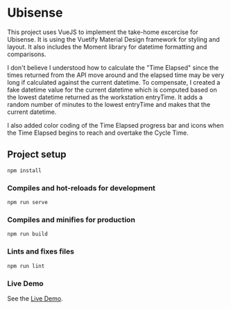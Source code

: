 # Ubisense
This project uses VueJS to implement the take-home excercise for Ubisense. It is using the Vuetify Material Design framework for styling and layout.
It also includes the Moment library for datetime formatting and comparisons.

I don't believe I understood how to calculate the "Time Elapsed" since the times returned from the API move around and the elapsed time may be very long if calculated against the current datetime.
To compensate, I created a fake datetime value for the current datetime which is computed based on the lowest datetime returned as the workstation entryTime. It adds a random number of minutes to the lowest entryTime and makes that the current datetime.

I also added color coding of the Time Elapsed progress bar and icons when the Time Elapsed begins to reach and overtake the Cycle Time.

## Project setup
```
npm install
```

### Compiles and hot-reloads for development
```
npm run serve
```

### Compiles and minifies for production
```
npm run build
```

### Lints and fixes files
```
npm run lint
```

### Live Demo
See the [Live Demo](https://cli.vuejs.org/config/).
